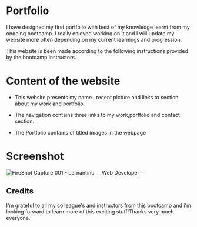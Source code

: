 # Portfolio

I have designed my first portfolio with best of my knowledge learnt from my ongoing bootcamp. I really enjoyed working on it and I will update my website more often depending on my current learnings and progression.

This website is been made according to the following instructions provided by the bootcamp instructors. 

# Content of the website 

- This website presents my name , recent picture and links to section about my work and portfolio. 

- The navigation contains three links to my work,portfolio and contact section.

- The Portfolio contains of titled images in the webpage

# Screenshot

![FireShot Capture 001 - Lernantino __ Web Developer - ](https://user-images.githubusercontent.com/113493756/207471749-ea2c948c-a73f-4792-83e9-3bf92caf5c9e.png)


## Credits

I'm grateful to all my colleague's and instructors from this bootcamp and i'm looking forward to learn more of this exciting stuff!Thanks very much everyone.




